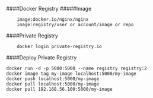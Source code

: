 ####Docker Registry
#####Image
```
    image:docker.io/nginx/nginx
    image:registry/user or account/image or repo
```
####Private Registry
```
    docker login private-registry.io
```
####Deploy Private Registry

```
docker run -d -p 5000:5000 --name registry registry:2
docker image tag my-image localhost:5000/my-image
docker push localhost:5000/my-image
docker pull localhost:5000/my-image
docker pull 192.168.56.100:5000/my-image
```